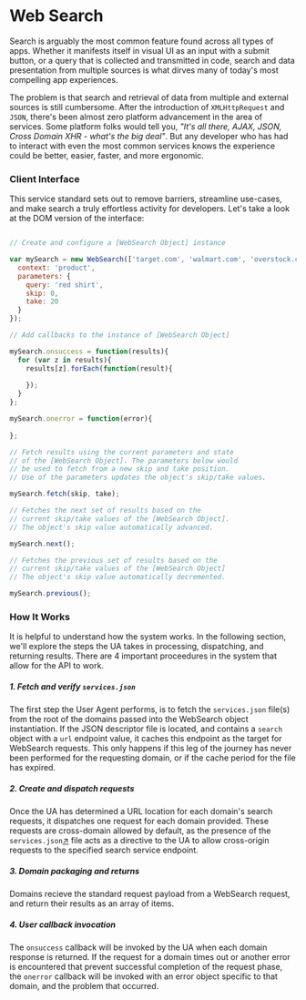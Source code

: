 Web Search
======

Search is arguably the most common feature found across all types of apps. Whether it manifests itself in visual UI as an input with a submit button, or a query that is collected and transmitted in code, search and data presentation from multiple sources is what dirves many of today's most compelling app experiences.

The problem is that search and retrieval of data from multiple and external sources is still cumbersome. After the introduction of `XMLHttpRequest` and `JSON`, there's been almost zero platform advancement in the area of services. Some platform folks would tell you, _"It's all there, AJAX, JSON, Cross Domain XHR - what's the big deal"_. But any developer who has had to interact with even the most common services knows the experience could be better, easier, faster, and more ergonomic.

### Client Interface

This service standard sets out to remove barriers, streamline use-cases, and make search a truly effortless activity for developers. Let's take a look at the DOM version of the interface:

```javascript

// Create and configure a [WebSearch Object] instance

var mySearch = new WebSearch(['target.com', 'walmart.com', 'overstock.com'], {
  context: 'product',
  parameters: {
    query: 'red shirt',
    skip: 0,
    take: 20
  }
});

// Add callbacks to the instance of [WebSearch Object]

mySearch.onsuccess = function(results){
  for (var z in results){
    results[z].forEach(function(result){
      
    });
  }
};

mySearch.onerror = function(error){
  
};

// Fetch results using the current parameters and state
// of the [WebSearch Object]. The parameters below would
// be used to fetch from a new skip and take position.
// Use of the parameters updates the object's skip/take values.

mySearch.fetch(skip, take);

// Fetches the next set of results based on the
// current skip/take values of the [WebSearch Object].
// The object's skip value automatically advanced.

mySearch.next();

// Fetches the previous set of results based on the
// current skip/take values of the [WebSearch Object]
// The object's skip value automatically decremented.

mySearch.previous();

```

### How It Works

It is helpful to understand how the system works. In the following section, we'll explore the steps the UA takes in processing, dispatching, and returning results. There are 4 important proceedures in the system that allow for the API to work.

##### 1. Fetch and verify `services.json`

The first step the User Agent performs, is to fetch the `services.json` file(s) from the root of the domains passed into the WebSearch object instantiation. If the JSON descriptor file is located, and contains a `search` object with a `url` endpoint value, it caches this endpoint as the target for WebSearch requests. This only happens if this leg of the journey has never been performed for the requesting domain, or if the cache period for the file has expired.


##### 2. Create and dispatch requests

Once the UA has determined a URL location for each domain's search requests, it dispatches one request for each domain provided. These requests are cross-domain allowed by default, as the presence of the `services.json`[↗](https://github.com/web-services/services-json/blob/master/services.json) file acts as a directive to the UA to allow cross-origin requests to the specified search service endpoint.

##### 3. Domain packaging and returns

Domains recieve the standard request payload from a WebSearch request, and return their results as an array of items.

##### 4. User callback invocation

The `onsuccess` callback will be invoked by the UA when each domain response is returned. If the request for a domain times out or another error is encountered that prevent successful completion of the request phase, the `onerror` callback will be invoked with an error object specific to that domain,  and the problem that occurred.
